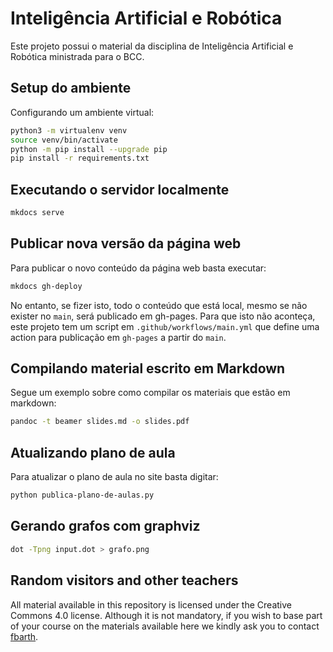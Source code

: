 # Inteligência Artificial e Robótica

Este projeto possui o material da disciplina de Inteligência Artificial e Robótica ministrada para o BCC.

## Setup do ambiente

Configurando um ambiente virtual:

````bash
python3 -m virtualenv venv
source venv/bin/activate
python -m pip install --upgrade pip
pip install -r requirements.txt
````

## Executando o servidor localmente

```bash
mkdocs serve
```

## Publicar nova versão da página web

Para publicar o novo conteúdo da página web basta executar: 

````bash
mkdocs gh-deploy
````

No entanto, se fizer isto, todo o conteúdo que está local, mesmo se não exister no `main`, será publicado em gh-pages. 
Para que isto não aconteça, este projeto tem um script em `.github/workflows/main.yml` que define uma action para publicação em `gh-pages` a partir do `main`.

## Compilando material escrito em Markdown

Segue um exemplo sobre como compilar os materiais que estão em markdown: 

````bash
pandoc -t beamer slides.md -o slides.pdf
````

## Atualizando plano de aula

Para atualizar o plano de aula no site basta digitar: 

````bash
python publica-plano-de-aulas.py
````

## Gerando grafos com graphviz

```bash
dot -Tpng input.dot > grafo.png
```

## Random visitors and other teachers

All material available in this repository is licensed under the Creative Commons 4.0 license. Although it is not mandatory, if you wish to base part of your course on the materials available here we kindly ask you to contact [fbarth](https://github.com/fbarth).






